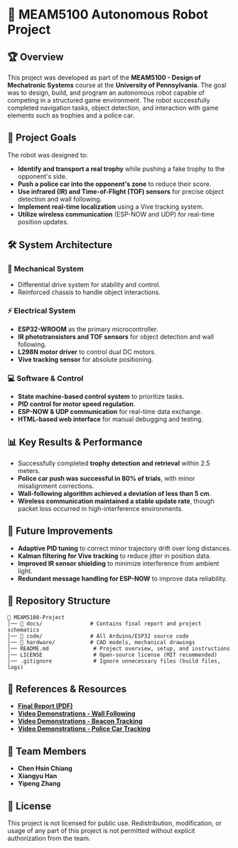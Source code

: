 # 🚀 MEAM5100 Autonomous Robot Project

## 🏆 Overview
This project was developed as part of the **MEAM5100 - Design of Mechatronic Systems** course at the **University of Pennsylvania**. The goal was to design, build, and program an autonomous robot capable of competing in a structured game environment. The robot successfully completed navigation tasks, object detection, and interaction with game elements such as trophies and a police car.

## 🎯 Project Goals
The robot was designed to:
- **Identify and transport a real trophy** while pushing a fake trophy to the opponent's side.
- **Push a police car into the opponent's zone** to reduce their score.
- **Use infrared (IR) and Time-of-Flight (TOF) sensors** for precise object detection and wall following.
- **Implement real-time localization** using a Vive tracking system.
- **Utilize wireless communication** (ESP-NOW and UDP) for real-time position updates.

## 🛠 System Architecture
### 🔧 **Mechanical System**
- Differential drive system for stability and control.
- Reinforced chassis to handle object interactions.

### ⚡ **Electrical System**
- **ESP32-WROOM** as the primary microcontroller.
- **IR phototransistors and TOF sensors** for object detection and wall following.
- **L298N motor driver** to control dual DC motors.
- **Vive tracking sensor** for absolute positioning.

### 💻 **Software & Control**
- **State machine-based control system** to prioritize tasks.
- **PID control for motor speed regulation**.
- **ESP-NOW & UDP communication** for real-time data exchange.
- **HTML-based web interface** for manual debugging and testing.

## 📊 Key Results & Performance
- Successfully completed **trophy detection and retrieval** within 2.5 meters.
- **Police car push was successful in 80% of trials**, with minor misalignment corrections.
- **Wall-following algorithm achieved a deviation of less than 5 cm**.
- **Wireless communication maintained a stable update rate**, though packet loss occurred in high-interference environments.

## 🔮 Future Improvements
- **Adaptive PID tuning** to correct minor trajectory drift over long distances.
- **Kalman filtering for Vive tracking** to reduce jitter in position data.
- **Improved IR sensor shielding** to minimize interference from ambient light.
- **Redundant message handling for ESP-NOW** to improve data reliability.

## 📁 Repository Structure
```
📂 MEAM5100-Project
│── 📂 docs/               # Contains final report and project schematics
│── 📂 code/               # All Arduino/ESP32 source code
│── 📂 hardware/           # CAD models, mechanical drawings
│── README.md              # Project overview, setup, and instructions
│── LICENSE                # Open-source license (MIT recommended)
│── .gitignore             # Ignore unnecessary files (build files, logs)
```

## 🔗 References & Resources
- **[Final Report (PDF)](docs/MEAM5100_Final_Report.pdf)**
- **[Video Demonstrations - Wall Following](https://youtu.be/YIY6aNa_LFA)**
- **[Video Demonstrations - Beacon Tracking](https://youtu.be/LpJzdycJREA)**
- **[Video Demonstrations - Police Car Tracking](https://youtu.be/CTSYHR0mnvY)**

## 👥 Team Members
- **Chen Hsin Chiang**
- **Xiangyu Han**
- **Yipeng Zhang**

## 📜 License
This project is not licensed for public use. Redistribution, modification, or usage of any part of this project is not permitted without explicit authorization from the team.

